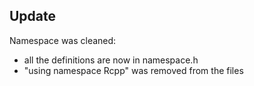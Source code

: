 
## Update

Namespace was cleaned:

* all the definitions are now in namespace.h
* "using namespace Rcpp" was removed from the files